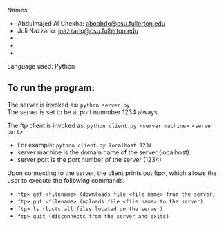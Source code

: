 Names: 
- Abdulmajed Al Chekha: aboabdo@csu.fullerton.edu
- Juli Nazzario: jnazzario@csu.fullerton.edu
-
-
-
Language used: Python

## To run the program:
The server is invoked as: `python server.py`<br>
    The server is set to be at port nummber 1234 always.

The ftp client is invoked as: `python client.py <server machine> <server port>`
- For example: `python client.py localhost 1234`
- server machine is the domain name of the server (localhost).
- server port is the port number of the server (1234)
    
Upon connecting to the server, the client prints out ftp>, which allows the user to execute the following commands:  
- `ftp> get <filename> (downloads file <file name> from the server)`
- `ftp> put <filename> (uploads file <file name> to the server)`
- `ftp> ls (lists all files located on the server)`
- `ftp> quit (disconnects from the server and exits)`

